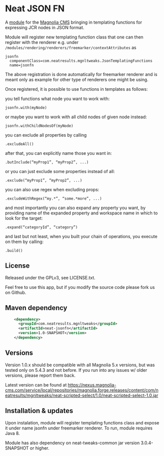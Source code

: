 Neat JSON FN
=======================

A [module](https://documentation.magnolia-cms.com/display/DOCS/Modules) for the [Magnolia CMS](http://www.magnolia-cms.com) bringing in templating functions for expressing JCR nodes in JSON format.

Module will register new templating function class that one can then register with the renderer e.g. under ```/modules/rendering/renderers/freemarker/contextAttributes``` as 

```
jsonfn
  componentClass=com.neatresults.mgnltweaks.JsonTemplatingFunctions
  name=jsonfn
```

The above registration is done automatically for freemarker renderer and is meant only as example for other type of renderers one might be using.

Once registered, it is possible to use functions in templates as follows:

you tell functions what node you want to work with:

```jsonfn.with(myNode) ```

or maybe you want to work with all child nodes of given node instead:

```jsonfn.withChildNodesOf(myNode) ```

you can exclude all properties by calling

```.excludeAll() ```

after that, you can explicitly name those you want in:

```.butInclude(“myProp1”, “myProp2”, ...) ```

or you can just exclude some properties instead of all:

```.exclude(“myProp1”, “myProp2”, ...) ```

you can also use regex when excluding props:

```.excludeWithRegex(“my.*”, “some.*more”, ...) ```

and most importantly you can also expand any property you want, by providing name of the expanded property and workspace name in which to look for the target:

```.expand(“categoryId”, “category”) ```

and last but not least, when you built your chain of operations, you execute on them by calling:

```.build() ```


License
-------

Released under the GPLv3, see LICENSE.txt. 

Feel free to use this app, but if you modify the source code please fork us on Github.

Maven dependency
-----------------
```xml
    <dependency>
      <groupId>com.neatresults.mgnltweaks</groupId>
      <artifactId>neat-jsonfn</artifactId>
      <version>1.0-SNAPSHOT</version>
    </dependency>
```

Versions
-----------------
Version 1.0.x should be compatible with all Magnolia 5.x versions, but was tested only on 5.4.3 and not before. If you run into any issues w/ older versions, please report them back.

Latest version can be found at https://nexus.magnolia-cms.com/service/local/repositories/magnolia.forge.releases/content/com/neatresults/mgnltweaks/neat-scripted-select/1.0/neat-scripted-select-1.0.jar

Installation & updates 
-----------------
Upon instalation, module will register templating functions class and expose it under name jsonfn under freemarker renderer. To run, module requires Java 8.

Module has also dependency on neat-tweaks-common jar version 3.0.4-SNAPSHOT or higher.

